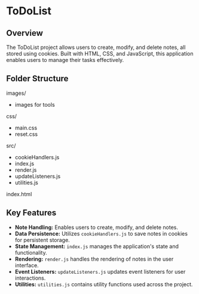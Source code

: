 # ToDoList

## Overview
The ToDoList project allows users to create, modify, and delete notes, all stored using cookies. Built with HTML, CSS, and JavaScript, this application enables users to manage their tasks effectively.

## Folder Structure
images/
  - images for tools

css/
  - main.css
  - reset.css

src/
  - cookieHandlers.js
  - index.js
  - render.js
  - updateListeners.js
  - utilities.js

index.html

## Key Features
- **Note Handling:** Enables users to create, modify, and delete notes.
- **Data Persistence:** Utilizes `cookieHandlers.js` to save notes in cookies for persistent storage.
- **State Management:** `index.js` manages the application's state and functionality.
- **Rendering:** `render.js` handles the rendering of notes in the user interface.
- **Event Listeners:** `updateListeners.js` updates event listeners for user interactions.
- **Utilities:** `utilities.js` contains utility functions used across the project.
